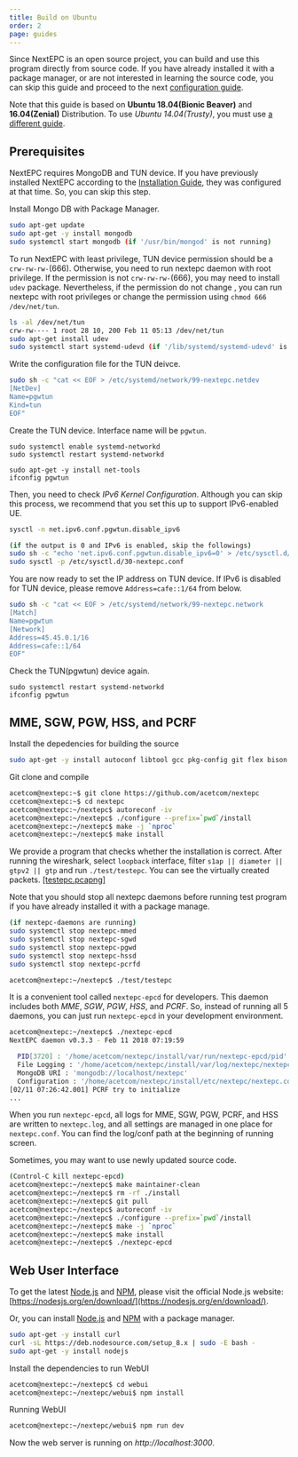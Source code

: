 ```yaml
---
title: Build on Ubuntu
order: 2
page: guides
---
```


Since NextEPC is an open source project, you can build and use this program directly from source code. If you have already installed it with a package manager, or are not interested in learning the source code, you can skip this guide and proceed to the next [configuration guide](http://nextepc.org/guides/3-configuration). 

Note that this guide is based on **Ubuntu 18.04(Bionic Beaver)** and **16.04(Zenial)** Distribution. To use _Ubuntu 14.04(Trusty)_, you must use [a different guide](/docs/build/5-ubuntu/).

## Prerequisites

NextEPC requires MongoDB and TUN device. If you have previously installed NextEPC according to the [Installation Guide](http://nextepc.org/guides/1-installation), they was configured at that time. So, you can skip this step.

Install Mongo DB with Package Manager.
```bash
sudo apt-get update
sudo apt-get -y install mongodb
sudo systemctl start mongodb (if '/usr/bin/mongod' is not running)
```

To run NextEPC with least privilege, TUN device permission should be a `crw-rw-rw-`(666). Otherwise, you need to run nextepc daemon with root privilege. If the permission is not `crw-rw-rw-`(666), you may need to install `udev` package.  Nevertheless, if the permission do not change , you can run nextepc with root privileges or change the permission using `chmod 666 /dev/net/tun`.

```bash
ls -al /dev/net/tun
crw-rw---- 1 root 28 10, 200 Feb 11 05:13 /dev/net/tun
sudo apt-get install udev
sudo systemctl start systemd-udevd (if '/lib/systemd/systemd-udevd' is not running)
```

Write the configuration file for the TUN deivce.
```bash
sudo sh -c "cat << EOF > /etc/systemd/network/99-nextepc.netdev
[NetDev]
Name=pgwtun
Kind=tun
EOF"
```

Create the TUN device. Interface name will be `pgwtun`.
```
sudo systemctl enable systemd-networkd
sudo systemctl restart systemd-networkd

sudo apt-get -y install net-tools
ifconfig pgwtun
```

Then, you need to check *IPv6 Kernel Configuration*. Although you can skip this process, we recommend that you set this up to support IPv6-enabled UE.

```bash
sysctl -n net.ipv6.conf.pgwtun.disable_ipv6

(if the output is 0 and IPv6 is enabled, skip the followings)
sudo sh -c "echo 'net.ipv6.conf.pgwtun.disable_ipv6=0' > /etc/sysctl.d/30-nextepc.conf"
sudo sysctl -p /etc/sysctl.d/30-nextepc.conf
```

You are now ready to set the IP address on TUN device. If IPv6 is disabled for TUN device, please remove `Address=cafe::1/64` from below.

```bash
sudo sh -c "cat << EOF > /etc/systemd/network/99-nextepc.network
[Match]
Name=pgwtun
[Network]
Address=45.45.0.1/16
Address=cafe::1/64
EOF"
```

Check the TUN(pgwtun) device again.
```
sudo systemctl restart systemd-networkd
ifconfig pgwtun
```

## MME, SGW, PGW, HSS, and PCRF

Install the depedencies for building the source
```bash
sudo apt-get -y install autoconf libtool gcc pkg-config git flex bison libsctp-dev libgnutls28-dev libgcrypt-dev libssl-dev libidn11-dev libmongoc-dev libbson-dev libyaml-dev
```

Git clone and compile
```bash
acetcom@nextepc:~$ git clone https://github.com/acetcom/nextepc
ccetcom@nextepc:~$ cd nextepc
acetcom@nextepc:~/nextepc$ autoreconf -iv
acetcom@nextepc:~/nextepc$ ./configure --prefix=`pwd`/install
acetcom@nextepc:~/nextepc$ make -j `nproc`
acetcom@nextepc:~/nextepc$ make install
```

We provide a program that checks whether the installation is correct. After running the wireshark, select `loopback` interface, filter `s1ap || diameter || gtpv2 || gtp` and run `./test/testepc`. You can see the virtually created packets. [[testepc.pcapng]](http://nextepc.org/static/pcapng/testepc.pcapng)

Note that you should stop all nextepc daemons before running test program if you have already installed it with a package manage.
```bash
(if nextepc-daemons are running)
sudo systemctl stop nextepc-mmed
sudo systemctl stop nextepc-sgwd
sudo systemctl stop nextepc-pgwd
sudo systemctl stop nextepc-hssd
sudo systemctl stop nextepc-pcrfd

acetcom@nextepc:~/nextepc$ ./test/testepc
```

It is a convenient tool called `nextepc-epcd` for developers. This daemon includes both *MME*, *SGW*, *PGW*, *HSS*, and *PCRF*. So, instead of running all 5 daemons, you can just run `nextepc-epcd` in your development environment.

```bash
acetcom@nextepc:~/nextepc$ ./nextepc-epcd
NextEPC daemon v0.3.3 - Feb 11 2018 07:19:59

  PID[3720] : '/home/acetcom/nextepc/install/var/run/nextepc-epcd/pid'
  File Logging : '/home/acetcom/nextepc/install/var/log/nextepc/nextepc.log'
  MongoDB URI : 'mongodb://localhost/nextepc'
  Configuration : '/home/acetcom/nextepc/install/etc/nextepc/nextepc.conf'
[02/11 07:26:42.001] PCRF try to initialize
...
```

When you run `nextepc-epcd`, all logs for MME, SGW, PGW, PCRF, and HSS are written to `nextepc.log`, and all settings are managed in one place for `nextepc.conf`. You can find the log/conf path at the beginning of running screen.

Sometimes, you may want to use newly updated source code.
```bash
(Control-C kill nextepc-epcd)
acetcom@nextepc:~/nextepc$ make maintainer-clean
acetcom@nextepc:~/nextepc$ rm -rf ./install
acetcom@nextepc:~/nextepc$ git pull
acetcom@nextepc:~/nextepc$ autoreconf -iv
acetcom@nextepc:~/nextepc$ ./configure --prefix=`pwd`/install
acetcom@nextepc:~/nextepc$ make -j `nproc`
acetcom@nextepc:~/nextepc$ make install
acetcom@nextepc:~/nextepc$ ./nextepc-epcd
```

## Web User Interface

To get the latest [Node.js](https://nodejs.org/) and [NPM](https://www.npmjs.com/), please visit the official Node.js website:
[https://nodesjs.org/en/download/](https://nodesjs.org/en/download/).

Or, you can install [Node.js](https://nodejs.org/) and [NPM](https://www.npmjs.com/) with a package manager.

```bash
sudo apt-get -y install curl
curl -sL https://deb.nodesource.com/setup_8.x | sudo -E bash -
sudo apt-get -y install nodejs
```

Install the dependencies to run WebUI

```bash
acetcom@nextepc:~/nextepc$ cd webui
acetcom@nextepc:~/nextepc/webui$ npm install
```

Running WebUI

```bash
acetcom@nextepc:~/nextepc/webui$ npm run dev
```

Now the web server is running on _http://localhost:3000_.

